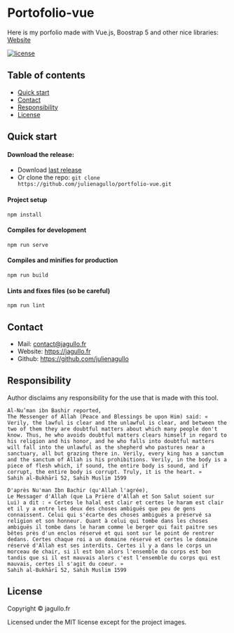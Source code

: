 # Portofolio-vue

Here is my porfolio made with Vue.js, Boostrap 5 and other nice libraries: [Website](https://jagullo.fr/)

[![license](https://img.shields.io/github/license/julienagullo/cookieKit.svg)](https://github.com/julienagullo/portfolio-vue/LICENSE.md)

## Table of contents

- [Quick start](#quick-start)
- [Contact](#contact)
- [Responsibility](#responsibility)
- [License](#license)

## Quick start

#### Download the release:

- Download [last release](https://github.com/julienagullo/portfolio-vue/releases/)
- Or clone the repo: `git clone https://github.com/julienagullo/portfolio-vue.git`


#### Project setup

```
npm install
```

#### Compiles for development

```
npm run serve
```

#### Compiles and minifies for production

```
npm run build
```

#### Lints and fixes files (so be careful)

```
npm run lint
```


## Contact

- Mail: [contact@jagullo.fr](contact@jagullo.fr?subject=[GitHub]%20cookieKit)
- Website: <https://jagullo.fr>
- Github: <https://github.com/julienagullo>


## Responsibility

Author disclaims any responsibility for the use that is made with this tool.

```text
Al-Nu’man ibn Bashir reported,
The Messenger of Allah (Peace and Blessings be upon Him) said: « Verily, the lawful is clear and the unlawful is clear, and between the two of them they are doubtful matters about which many people don't know. Thus, he who avoids doubtful matters clears himself in regard to his religion and his honor, and he who falls into doubtful matters will fall into the unlawful as the shepherd who pastures near a sanctuary, all but grazing there in. Verily, every king has a sanctum and the sanctum of Allah is his prohibitions. Verily, in the body is a piece of flesh which, if sound, the entire body is sound, and if corrupt, the entire body is corrupt. Truly, it is the heart. »
Sahih al-Bukhārī 52, Sahih Muslim 1599
```

```text
D'après Nu'man Ibn Bachir (qu'Allah l'agrée),
Le Messager d'Allah (que La Prière d'Allah et Son Salut soient sur Lui) a dit : « Certes le halal est clair et certes le haram est clair et il y a entre les deux des choses ambiguës que peu de gens connaissent. Celui qui s'écarte des choses ambiguës a préservé sa religion et son honneur. Quant à celui qui tombe dans les choses ambiguës il tombe dans le haram comme le berger qui fait paitre ses bêtes près d'un enclos réservé et qui sont sur le point de rentrer dedans. Certes chaque roi a un domaine réservé et certes le domaine réservé d'Allah est ses interdits. Certes il y a dans le corps un morceau de chair, si il est bon alors l'ensemble du corps est bon tandis que si il est mauvais alors c'est l'ensemble du corps qui est mauvais, certes il s'agit du coeur. »
Sahih al-Bukhārī 52, Sahih Muslim 1599
```


## License

Copyright © jagullo.fr

Licensed under the MIT license except for the project images.